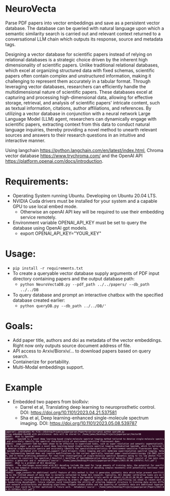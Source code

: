 # NeuroVecta
Parse PDF papers into vector embeddings and save as a persistent vector database. The database can be queried with natural language upon which a semantic similarity search is carried out and relevant context returned to a conversational LLM chain which outputs its response, source and metadata tags.   

Designing a vector database for scientific papers instead of relying on relational databases is a strategic choice driven by the inherent high dimensionality of scientific papers. Unlike traditional relational databases, which excel at organizing structured data with fixed schemas, scientific papers often contain complex and unstructured information, making it challenging to represent them accurately in a tabular format. Through leveraging vector databases, researchers can efficiently handle the multidimensional nature of scientific papers. These databases excel at capturing and processing high-dimensional data, allowing for effective storage, retrieval, and analysis of scientific papers' intricate content, such as textual information, citations, author affiliations, and references. By utilizing a vector database in conjunction with a neural network Large Language Model (LLM) agent, researchers can dynamically engage with scientific papers, extracting context from this data to conduct natural language inquiries, thereby providing a novel method to unearth relevant sources and answers to their research questions in an intuitive and interactive manner.


Using langchain https://python.langchain.com/en/latest/index.html, Chroma vector database https://www.trychroma.com/ and the OpenAI API https://platform.openai.com/docs/introduction. 

# Requirements:
* Operating System running Ubuntu. Developing on Ubuntu 20.04 LTS.  
* NVIDIA Cuda drivers must be installed for your system and a capable GPU to use local embed mode. 
  + Otherwise an openAI API key will be required to use their embedding service remotely. 
* Environment variable OPENAI_API_KEY must be set to query the database using OpenAI gpt models.  
  + export OPENAI_API_KEY="YOUR_KEY"

# Usage:
* `pip install -r requirements.txt`
* To create a queryable vector database supply arguments of PDF input directory containing papers and the output database path:
  + `python NeuroVectaDB.py --pdf_path ../../papers/ --db_path ../../DB`
* To query database and prompt an interactive chatbox with the specified database created earlier:
  + `python queryDB.py --db_path ../../DB/'` 


# Goals:
* Add paper title, authors and doi as metadata of the vector embeddings. Right now only outputs source document address of file. 
* API access to Arxiv/Biorxiv/... to download papers based on query search. 
* Containerize for portability.
* Multi-Modal embeddings support. 

# Example
* Embedded two papers from bioRxiv:
  + Darrel et al, Translating deep learning to neuroprosthetic control. DOI: https://doi.org/10.1101/2023.04.21.537581
  + Sha et al, Deep learning-enhanced single-molecule spectrum imaging. DOI: https://doi.org/10.1101/2023.05.08.539787

![Example of conversational queries and response](https://github.com/J-Burgess/PaperParser/blob/main/Markdown_Journal/figures/screenshotB.png?raw=true)
